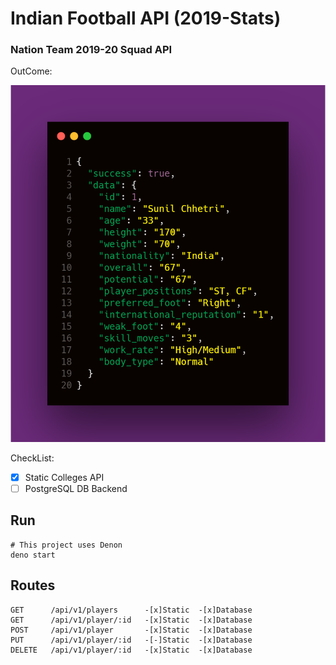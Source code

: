 # Indian Football API (2019-Stats)

### Nation Team 2019-20 Squad API 

OutCome: 

![JSONDATA](./jsonIFD.png)


CheckList:

- [x] Static Colleges API
- [ ] PostgreSQL DB Backend

## Run

```
# This project uses Denon
deno start
```

## Routes

```
GET      /api/v1/players      -[x]Static  -[x]Database
GET      /api/v1/player/:id   -[x]Static  -[x]Database
POST     /api/v1/player       -[x]Static  -[x]Database
PUT      /api/v1/player/:id   -[-]Static  -[x]Database
DELETE   /api/v1/player/:id   -[x]Static  -[x]Database
```